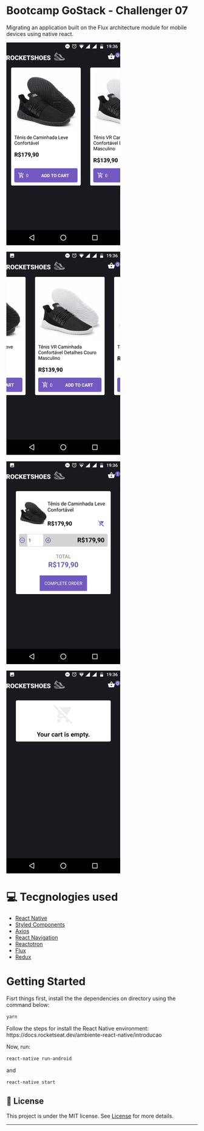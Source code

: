 # Bootcamp GoStack - Challenger 07

Migrating an application built on the Flux architecture module for mobile devices using native react.

<img src=".github/img01.jpeg" width="300px" /> <br/>

<img src=".github/img02.jpeg" width="300px" /> <br/>

<img src=".github/img03.jpeg" width="300px" /> <br/>

<img src=".github/img04.jpeg" width="300px" /> <br/>

# :computer: Tecgnologies used

<ul>
  <li><a href="https://reactnative.dev/?utm_source=jobhired.io">React Native</a></li>
  <li><a href="https://styled-components.com/docs/basics">Styled Components</a></li>
  <li><a href="https://github.com/axios/axios">Axios</a></li>
  <li><a href="https://reactnavigation.org/docs/getting-started/">React Navigation</a></li>
  <li><a href="https://github.com/infinitered/reactotron/blob/master/docs/quick-start-react-native.md">Reactotron</a></li>
  <li><a href="https://facebook.github.io/flux/">Flux</a></li>
  <li><a href="https://github.com/reduxjs/react-redux">Redux</a></li>

</ul>

# Getting Started

Fisrt things first, install the the dependencies on directory using the command below:

```bash
yarn

```

<p>Follow the steps for install the React Native environment: https://docs.rocketseat.dev/ambiente-react-native/introducao</p>

<p>Now, run:</p>

```bash
react-native run-android

```

and

```bash
react-native start

```



## :memo: License

This project is under the MIT license. See [License](LICENSE.md) for more details.

---
